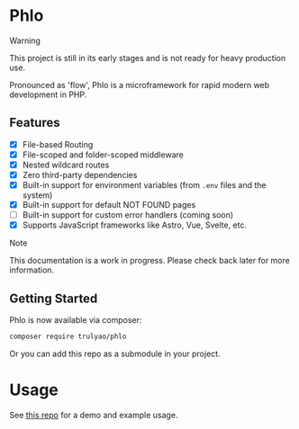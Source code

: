 # Phlo

> [!WARNING]
> This project is still in its early stages and is not ready for heavy production use.

Pronounced as 'flow', Phlo is a microframework for rapid modern web development in PHP.

## Features

- [x] File-based Routing
- [x] File-scoped and folder-scoped middleware
- [x] Nested wildcard routes
- [x] Zero third-party dependencies
- [x] Built-in support for environment variables (from `.env` files and the system)
- [x] Built-in support for default NOT FOUND pages
- [ ] Built-in support for custom error handlers (coming soon)
- [x] Supports JavaScript frameworks like Astro, Vue, Svelte, etc.

> [!NOTE]
> This documentation is a work in progress. Please check back later for more information.

## Getting Started

Phlo is now available via composer:

```sh
composer require trulyao/phlo
```

Or you can add this repo as a submodule in your project.

# Usage

See [this repo](https://github.com/aosasona/phlo-template) for a demo and example usage.
